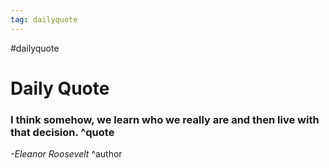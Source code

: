 ```yaml
---
tag: dailyquote
---
```


#dailyquote

# Daily Quote

### I think somehow, we learn who we really are and then live with that decision. ^quote
*-Eleanor Roosevelt* ^author
